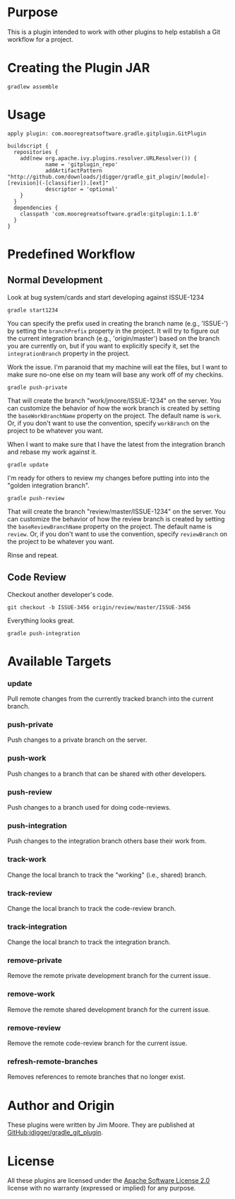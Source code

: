 # Purpose

This is a plugin intended to work with other plugins to help establish a Git workflow for a project.

# Creating the Plugin JAR

    gradlew assemble

# Usage

    apply plugin: com.mooregreatsoftware.gradle.gitplugin.GitPlugin

    buildscript {
      repositories {
        add(new org.apache.ivy.plugins.resolver.URLResolver()) {
                name = 'gitplugin_repo'
                addArtifactPattern "http://github.com/downloads/jdigger/gradle_git_plugin/[module]-[revision](-[classifier]).[ext]"
                descriptor = 'optional'
        }
      }
      dependencies {
        classpath 'com.mooregreatsoftware.gradle:gitplugin:1.1.0'
      }
    }

# Predefined Workflow

## Normal Development

Look at bug system/cards and start developing against ISSUE-1234

    gradle start1234

You can specify the prefix used in creating the branch name (e.g., 'ISSUE-') by setting the `branchPrefix` property in the project.  It will try to figure out the current integration branch (e.g., 'origin/master') based on the branch you are currently on, but if you want to explicitly specify it, set the `integrationBranch` property in the project.

Work the issue.  I'm paranoid that my machine will eat the files, but I want to make sure no-one else on my team will base any work off of my checkins.

    gradle push-private

That will create the branch "work/jmoore/ISSUE-1234" on the server. You can customize the behavior of how the work branch is created by setting the `baseWorkBranchName` property on the project.  The default name is `work`.  Or, if you don't want to use the convention, specify `workBranch` on the project to be whatever you want.

When I want to make sure that I have the latest from the integration branch and rebase my work against it.

    gradle update

I'm ready for others to review my changes before putting into into the "golden integration branch".

    gradle push-review

That will create the branch "review/master/ISSUE-1234" on the server.  You can customize the behavior of how the review branch is created by setting the `baseReviewBranchName` property on the project.  The default name is `review`. Or, if you don't want to use the convention, specify `reviewBranch` on the project to be whatever you want.

Rinse and repeat.


## Code Review

Checkout another developer's code.

    git checkout -b ISSUE-3456 origin/review/master/ISSUE-3456

Everything looks great.

    gradle push-integration


# Available Targets

### update
Pull remote changes from the currently tracked branch into the current branch.

### push-private
Push changes to a private branch on the server.

### push-work
Push changes to a branch that can be shared with other developers.

### push-review
Push changes to a branch used for doing code-reviews.

### push-integration
Push changes to the integration branch others base their work from.

### track-work
Change the local branch to track the "working" (i.e., shared) branch.

### track-review
Change the local branch to track the code-review branch.

### track-integration
Change the local branch to track the integration branch.

### remove-private
Remove the remote private development branch for the current issue.

### remove-work
Remove the remote shared development branch for the current issue.

### remove-review
Remove the remote code-review branch for the current issue.

### refresh-remote-branches
Removes references to remote branches that no longer exist.

# Author and Origin

These plugins were written by Jim Moore.  They are published at [GitHub:jdigger/gradle\_git\_plugin](http://github.com/jdigger/gradle_git_plugin).

# License

All these plugins are licensed under the [Apache Software License 2.0](http://www.apache.org/licenses/LICENSE-2.0.html) license with no warranty (expressed or implied) for any purpose.
